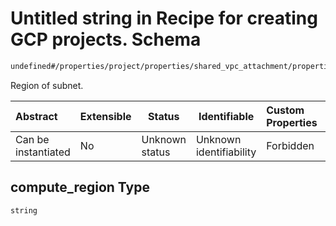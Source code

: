 # Untitled string in Recipe for creating GCP projects. Schema

```txt
undefined#/properties/project/properties/shared_vpc_attachment/properties/subnets/items/properties/compute_region
```

Region of subnet.


| Abstract            | Extensible | Status         | Identifiable            | Custom Properties | Additional Properties | Access Restrictions | Defined In                                                                                                      |
| :------------------ | ---------- | -------------- | ----------------------- | :---------------- | --------------------- | ------------------- | --------------------------------------------------------------------------------------------------------------- |
| Can be instantiated | No         | Unknown status | Unknown identifiability | Forbidden         | Allowed               | none                | [project.schema.json\*](../../../../../../../../../../tmp/182028425/project.schema.json "open original schema") |

## compute_region Type

`string`
